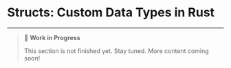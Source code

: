 # Structs: Custom Data Types in Rust

---

> 🚧 **Work in Progress**
>
> This section is not finished yet. Stay tuned. More content coming soon!

